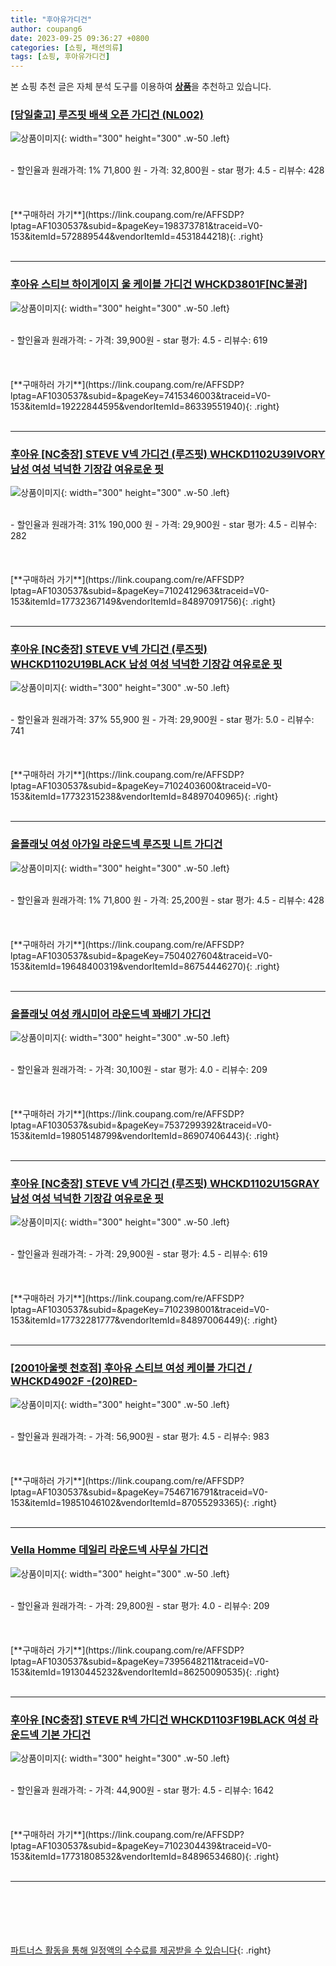 ```yaml
---
title: "후아유가디건"
author: coupang6
date: 2023-09-25 09:36:27 +0800
categories: [쇼핑, 패션의류]
tags: [쇼핑, 후아유가디건]
---
```


본 쇼핑 추천 글은 자체 분석 도구를 이용하여 [**상품**](https://link.coupang.com/a/bao1ui)을 추천하고 있습니다.

### [[당일출고] 루즈핏 배색 오픈 가디건 (NL002)](https://link.coupang.com/re/AFFSDP?lptag=AF1030537&subid=&pageKey=198373781&traceid=V0-153&itemId=572889544&vendorItemId=4531844218)

![상품이미지](https://thumbnail9.coupangcdn.com/thumbnails/remote/230x230ex/image/vendor_inventory/2d44/9d50fb41f3c114fb6183a1163e17009cfb48bcb3e454d3a951d5c961dcd3.jpg){: width="300" height="300" .w-50 .left}


<br>
- 할인율과 원래가격: 1%  71,800   원
- 가격: 32,800원
- star 평가: 4.5
- 리뷰수: 428
<br>
<br>
<br>
<br>
[**구매하러 가기**](https://link.coupang.com/re/AFFSDP?lptag=AF1030537&subid=&pageKey=198373781&traceid=V0-153&itemId=572889544&vendorItemId=4531844218){: .right}
<br>
<br>

---

### [후아유 스티브 하이게이지 울 케이블 가디건 WHCKD3801F[NC불광]](https://link.coupang.com/re/AFFSDP?lptag=AF1030537&subid=&pageKey=7415346003&traceid=V0-153&itemId=19222844595&vendorItemId=86339551940)

![상품이미지](https://thumbnail7.coupangcdn.com/thumbnails/remote/230x230ex/image/vendor_inventory/8a76/ac6e89fc398f54c6c795d3c5f4acb7adbe648bcf416ca4792ea019b0a0a4.jpg){: width="300" height="300" .w-50 .left}


<br>
- 할인율과 원래가격: 
- 가격: 39,900원
- star 평가: 4.5
- 리뷰수: 619
<br>
<br>
<br>
<br>
[**구매하러 가기**](https://link.coupang.com/re/AFFSDP?lptag=AF1030537&subid=&pageKey=7415346003&traceid=V0-153&itemId=19222844595&vendorItemId=86339551940){: .right}
<br>
<br>

---

### [후아유 [NC충장] STEVE V넥 가디건 (루즈핏) WHCKD1102U39IVORY 남성 여성 넉넉한 기장감 여유로운 핏](https://link.coupang.com/re/AFFSDP?lptag=AF1030537&subid=&pageKey=7102412963&traceid=V0-153&itemId=17732367149&vendorItemId=84897091756)

![상품이미지](https://thumbnail9.coupangcdn.com/thumbnails/remote/230x230ex/image/vendor_inventory/c532/105a5d1fcefaeb7685c39040d0fb824a9daadd5ea0baf3a77cf14f93cc2b.jpg){: width="300" height="300" .w-50 .left}


<br>
- 할인율과 원래가격: 31%  190,000   원
- 가격: 29,900원
- star 평가: 4.5
- 리뷰수: 282
<br>
<br>
<br>
<br>
[**구매하러 가기**](https://link.coupang.com/re/AFFSDP?lptag=AF1030537&subid=&pageKey=7102412963&traceid=V0-153&itemId=17732367149&vendorItemId=84897091756){: .right}
<br>
<br>

---

### [후아유 [NC충장] STEVE V넥 가디건 (루즈핏) WHCKD1102U19BLACK 남성 여성 넉넉한 기장감 여유로운 핏](https://link.coupang.com/re/AFFSDP?lptag=AF1030537&subid=&pageKey=7102403600&traceid=V0-153&itemId=17732315238&vendorItemId=84897040965)

![상품이미지](https://thumbnail7.coupangcdn.com/thumbnails/remote/230x230ex/image/vendor_inventory/c951/fbc5897f63c2a16bdc994e5c28769f700ba02d8904c46170d84cd53104e1.jpg){: width="300" height="300" .w-50 .left}


<br>
- 할인율과 원래가격: 37%  55,900   원
- 가격: 29,900원
- star 평가: 5.0
- 리뷰수: 741
<br>
<br>
<br>
<br>
[**구매하러 가기**](https://link.coupang.com/re/AFFSDP?lptag=AF1030537&subid=&pageKey=7102403600&traceid=V0-153&itemId=17732315238&vendorItemId=84897040965){: .right}
<br>
<br>

---

### [올플래닛 여성 아가일 라운드넥 루즈핏 니트 가디건](https://link.coupang.com/re/AFFSDP?lptag=AF1030537&subid=&pageKey=7504027604&traceid=V0-153&itemId=19648400319&vendorItemId=86754446270)

![상품이미지](https://thumbnail6.coupangcdn.com/thumbnails/remote/230x230ex/image/vendor_inventory/270d/5b6c60e944b3ddf2df8d0c38a7d66457ff78aa2645084548dc018d494170.jpg){: width="300" height="300" .w-50 .left}


<br>
- 할인율과 원래가격: 1%  71,800   원
- 가격: 25,200원
- star 평가: 4.5
- 리뷰수: 428
<br>
<br>
<br>
<br>
[**구매하러 가기**](https://link.coupang.com/re/AFFSDP?lptag=AF1030537&subid=&pageKey=7504027604&traceid=V0-153&itemId=19648400319&vendorItemId=86754446270){: .right}
<br>
<br>

---

### [올플래닛 여성 캐시미어 라운드넥 꽈배기 가디건](https://link.coupang.com/re/AFFSDP?lptag=AF1030537&subid=&pageKey=7537299392&traceid=V0-153&itemId=19805148799&vendorItemId=86907406443)

![상품이미지](https://thumbnail8.coupangcdn.com/thumbnails/remote/230x230ex/image/vendor_inventory/eafe/6cdabe82b400c019c56984876afcf63368bbd8c51b48c09012f41b2cb30c.jpg){: width="300" height="300" .w-50 .left}


<br>
- 할인율과 원래가격: 
- 가격: 30,100원
- star 평가: 4.0
- 리뷰수: 209
<br>
<br>
<br>
<br>
[**구매하러 가기**](https://link.coupang.com/re/AFFSDP?lptag=AF1030537&subid=&pageKey=7537299392&traceid=V0-153&itemId=19805148799&vendorItemId=86907406443){: .right}
<br>
<br>

---

### [후아유 [NC충장] STEVE V넥 가디건 (루즈핏) WHCKD1102U15GRAY 남성 여성 넉넉한 기장감 여유로운 핏](https://link.coupang.com/re/AFFSDP?lptag=AF1030537&subid=&pageKey=7102398001&traceid=V0-153&itemId=17732281777&vendorItemId=84897006449)

![상품이미지](https://thumbnail7.coupangcdn.com/thumbnails/remote/230x230ex/image/vendor_inventory/a0fd/a7200e7465937c822776eab79a81ebebbbaf6ca93876c6675ed86661ae01.jpg){: width="300" height="300" .w-50 .left}


<br>
- 할인율과 원래가격: 
- 가격: 29,900원
- star 평가: 4.5
- 리뷰수: 619
<br>
<br>
<br>
<br>
[**구매하러 가기**](https://link.coupang.com/re/AFFSDP?lptag=AF1030537&subid=&pageKey=7102398001&traceid=V0-153&itemId=17732281777&vendorItemId=84897006449){: .right}
<br>
<br>

---

### [[2001아울렛 천호점] 후아유 스티브 여성 케이블 가디건 / WHCKD4902F -(20)RED-](https://link.coupang.com/re/AFFSDP?lptag=AF1030537&subid=&pageKey=7546716791&traceid=V0-153&itemId=19851046102&vendorItemId=87055293365)

![상품이미지](https://thumbnail8.coupangcdn.com/thumbnails/remote/230x230ex/image/vendor_inventory/ed56/f681faff33b837f2b0c72f85f41a28670218586dc84d674ba900e71d7099.jpg){: width="300" height="300" .w-50 .left}


<br>
- 할인율과 원래가격: 
- 가격: 56,900원
- star 평가: 4.5
- 리뷰수: 983
<br>
<br>
<br>
<br>
[**구매하러 가기**](https://link.coupang.com/re/AFFSDP?lptag=AF1030537&subid=&pageKey=7546716791&traceid=V0-153&itemId=19851046102&vendorItemId=87055293365){: .right}
<br>
<br>

---

### [Vella Homme 데일리 라운드넥 사무실 가디건](https://link.coupang.com/re/AFFSDP?lptag=AF1030537&subid=&pageKey=7395648211&traceid=V0-153&itemId=19130445232&vendorItemId=86250090535)

![상품이미지](https://thumbnail7.coupangcdn.com/thumbnails/remote/230x230ex/image/vendor_inventory/b376/9e3648f1cb3de3bd52db2a422cb7bf6cc17ab8f9eef0ee9ff94cec2b7342.JPG){: width="300" height="300" .w-50 .left}


<br>
- 할인율과 원래가격: 
- 가격: 29,800원
- star 평가: 4.0
- 리뷰수: 209
<br>
<br>
<br>
<br>
[**구매하러 가기**](https://link.coupang.com/re/AFFSDP?lptag=AF1030537&subid=&pageKey=7395648211&traceid=V0-153&itemId=19130445232&vendorItemId=86250090535){: .right}
<br>
<br>

---

### [후아유 [NC충장] STEVE R넥 가디건 WHCKD1103F19BLACK 여성 라운드넥 기본 가디건](https://link.coupang.com/re/AFFSDP?lptag=AF1030537&subid=&pageKey=7102304439&traceid=V0-153&itemId=17731808532&vendorItemId=84896534680)

![상품이미지](https://thumbnail9.coupangcdn.com/thumbnails/remote/230x230ex/image/vendor_inventory/229e/cf3ef991ce43d81409a6ba12b93eec88599b4c160fc7392f4e83e189b7e5.jpg){: width="300" height="300" .w-50 .left}


<br>
- 할인율과 원래가격: 
- 가격: 44,900원
- star 평가: 4.5
- 리뷰수: 1642
<br>
<br>
<br>
<br>
[**구매하러 가기**](https://link.coupang.com/re/AFFSDP?lptag=AF1030537&subid=&pageKey=7102304439&traceid=V0-153&itemId=17731808532&vendorItemId=84896534680){: .right}
<br>
<br>

---
<br><br><br><br><br> [파트너스 활동을 통해 일정액의 수수료를 제공받을 수 있습니다](https://link.coupang.com/a/bao1ui){: .right}